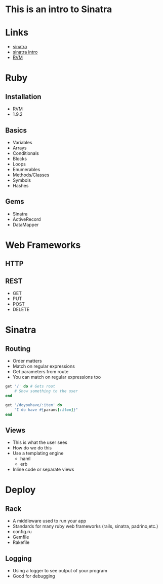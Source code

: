 # This is an intro to Sinatra

# Links

* [sinatra](http://www.sinatrarb.com/)
* [sinatra intro](http://www.sinatrarb.com/intro.html)
* [RVM](https://rvm.beginrescueend.com/)

# Ruby

## Installation

* RVM
* 1.9.2

## Basics

* Variables
* Arrays
* Conditionals
* Blocks
* Loops
* Enumerables
* Methods/Classes
* Symbols
* Hashes

## Gems

* Sinatra
* ActiveRecord
* DataMapper

# Web Frameworks

## HTTP

## REST

* GET
* PUT
* POST
* DELETE

# Sinatra

## Routing

* Order matters
* Match on regular expressions
* Get parameters from route
* You can match on regular expressions too


```ruby
get '/' do # Gets root
    # Show something to the user
end

get '/doyouhave/:item' do
    "I do have #{params[:item]}"
end
```

## Views

* This is what the user sees
* How do we do this
* Use a templating engine
  * haml
  * erb
* Inline code or separate views

# Deploy

## Rack

* A middleware used to run your app
* Standards for many ruby web frameworks (rails, sinatra, padrino,etc.)
* config.ru
* Gemfile
* Rakefile

## Logging

* Using a logger to see output of your program
* Good for debugging


